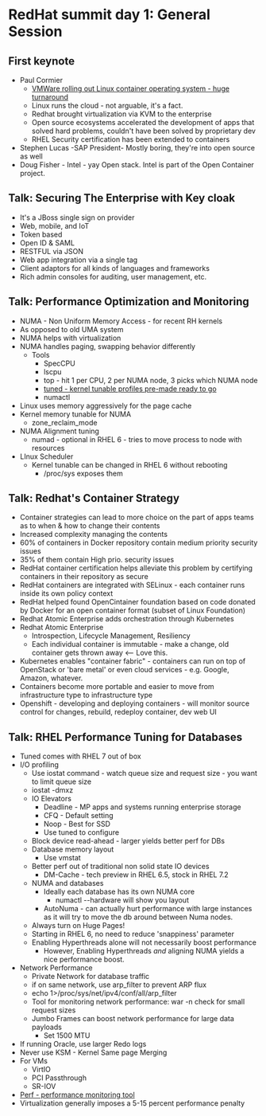 # RedHat summit day 1: General Session

## First keynote
* Paul Cormier
  * [VMWare rolling out Linux container operating system - huge turnaround](http://blogs.vmware.com/cloudnative/introducing-photon/)
  * Linux runs the cloud - not arguable, it's a fact.
  * Redhat brought virtualization via KVM to the enterprise
  * Open source ecosystems accelerated the development of apps that solved hard problems, couldn't have been solved by proprietary dev
  * RHEL Security certification has been extended to containers
* Stephen Lucas -SAP President- Mostly boring, they're into open source as well
* Doug Fisher - Intel - yay Open stack. Intel is part of the Open Container project.

## Talk: Securing The Enterprise with Key cloak 
* It's a JBoss single sign on provider
*  Web, mobile, and IoT 
* Token based
*  Open ID & SAML
* RESTFUL via JSON
* Web app integration via a single tag 
* Client adaptors for all kinds of languages and frameworks
* Rich admin consoles for auditing, user management, etc. 
 
## Talk: Performance Optimization and Monitoring

* NUMA - Non Uniform Memory Access - for recent RH kernels
* As opposed to old UMA system
* NUMA helps with virtualization 
* NUMA handles paging, swapping behavior differently
	* Tools
		* SpecCPU
		* lscpu
		* top - hit 1 per CPU, 2 per NUMA node, 3 picks which NUMA node
		* [tuned - kernel tunable profiles pre-made ready to go](http://servicesblog.redhat.com/2012/04/16/tuning-your-system-with-tuned/)
		* numactl
* Linux uses memory aggressively for the page cache
* Kernel memory tunable for NUMA
	* zone_reclaim_mode
* NUMA Alignment tuning
	* numad - optional in RHEL 6 - tries to move process to node with resources
* LInux Scheduler
	* Kernel tunable can be changed in RHEL 6 without rebooting
		* /proc/sys exposes them

## Talk: Redhat's Container Strategy
 
* Container strategies can lead to more choice on the part of apps teams as to when & how to change their contents
* Increased complexity managing the contents
* 60% of containers in Docker repository contain medium priority security issues
* 35% of them contain High prio. security issues
* RedHat container certification helps alleviate this problem by certifying containers in their repository as secure
* RedHat containers are integrated with SELinux - each container runs inside its own policy context
* RedHat helped found OpenCintainer foundation based on code donated by Docker for an open container format (subset of Linux Foundation)
* Redhat Atomic Enterprise adds orchestration through Kubernetes
* Redhat Atomic Enterprise
	* Introspection, Lifecycle Management, Resiliency
	* Each individual container is immutable - make a change, old container gets thrown away  <-- Love this.
* Kubernetes enables "container fabric" - containers can run on top of OpenStack or 'bare metal' or even cloud services - e.g. Google, Amazon, whatever.
* Containers become more portable and easier to move from infrastructure type to infrastructure type
* Openshift - developing and deploying containers - will monitor source control for changes, rebuild, redeploy container, dev web UI

## Talk: RHEL Performance Tuning for Databases
* Tuned comes with RHEL 7 out of box
* I/O profiling
	* Use iostat command - watch queue size and request size - you want to limit queue size
	* iostat -dmxz <interval>
	* IO Elevators
		* Deadline - MP apps and systems running enterprise storage
		* CFQ - Default setting
		* Noop - Best for SSD
		* Use tuned to configure
	* Block device read-ahead - larger yields better perf for DBs
	* Database memory layout
		* Use vmstat
	* Better perf out of traditional non solid state IO devices
		* DM-Cache - tech preview in RHEL 6.5, stock in RHEL 7.2
	* NUMA and databases
		* Ideally each database has its own NUMA core
			* numactl --hardware will show you layout
		* AutoNuma - can actually hurt performance with large instances as it will try to move the db around between Numa nodes.
	* Always turn on Huge Pages!
	* Starting in RHEL 6, no need to reduce 'snappiness' parameter
	* Enabling Hyperthreads alone will not necessarily boost performance
		* However, Enabling Hyperthreads *and* aligning NUMA yields a nice performance boost.
* Network Performance
	* Private Network for database traffic
	* if on same network, use arp_filter to prevent ARP flux
	* echo 1>/proc/sys/net/ipv4/conf/all/arp_filter
	* Tool for monitoring network performance: war -n <interval> check for small request sizes
	* Jumbo Frames can boost network performance for large data payloads
		* Set 1500 MTU
* If running Oracle, use larger Redo logs
* Never use KSM - Kernel Same page Merging
* For VMs
	* VirtIO
	* PCI Passthrough
	* SR-IOV
* [Perf - performance monitoring tool](https://en.wikipedia.org/wiki/Perf_(Linux))
* Virtualization generally imposes a 5-15 percent performance penalty
